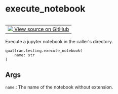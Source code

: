 # execute_notebook


<table class="tfo-notebook-buttons tfo-api nocontent" align="left">
<td>
  <a target="_blank" href="https://github.com/quantumlib/Qualtran/blob/main/qualtran/testing.py#L261-L277">
    <img src="https://www.tensorflow.org/images/GitHub-Mark-32px.png" />
    View source on GitHub
  </a>
</td>
</table>



Execute a jupyter notebook in the caller's directory.


<pre class="devsite-click-to-copy prettyprint lang-py tfo-signature-link">
<code>qualtran.testing.execute_notebook(
    name: str
)
</code></pre>



<!-- Placeholder for "Used in" -->


<h2 class="add-link">Args</h2>

`name`<a id="name"></a>
: The name of the notebook without extension.


